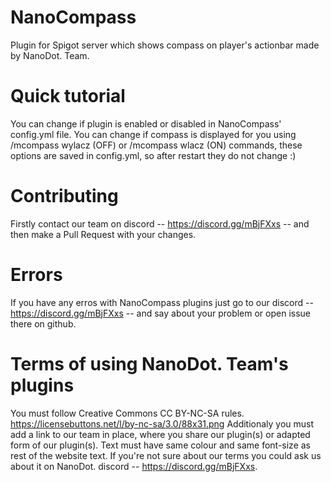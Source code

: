 # NanoCompass
Plugin for Spigot server which shows compass on player's actionbar made by NanoDot. Team.

# Quick tutorial
You can change if plugin is enabled or disabled in NanoCompass' config.yml file.
You can change if compass is displayed for you using /mcompass wylacz (OFF) or /mcompass wlacz (ON) commands, these options are saved in config.yml, so after restart they do not change :)

# Contributing
Firstly contact our team on discord -- https://discord.gg/mBjFXxs -- and then make a Pull Request with your changes.

# Errors
If you have any erros with NanoCompass plugins just go to our discord -- https://discord.gg/mBjFXxs -- and say about your problem or open issue there on github.

# Terms of using NanoDot. Team's plugins
You must follow Creative Commons CC BY-NC-SA rules.
https://licensebuttons.net/l/by-nc-sa/3.0/88x31.png
Additionaly you must add a link to our team in place, where you share our plugin(s) or adapted form of our plugin(s). Text must have same colour and same font-size as rest of the website text. If you're not sure about our terms you could ask us about it on NanoDot. discord -- https://discord.gg/mBjFXxs.
